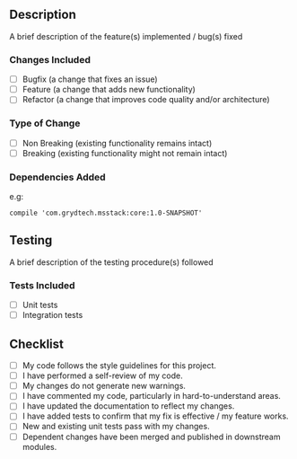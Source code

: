 ## Description
A brief description of the feature(s) implemented / bug(s) fixed

### Changes Included
- [ ] Bugfix (a change that fixes an issue)
- [ ] Feature (a change that adds new functionality)
- [ ] Refactor (a change that improves code quality and/or architecture)

### Type of Change
- [ ] Non Breaking (existing functionality remains intact)
- [ ] Breaking (existing functionality might not remain intact)

### Dependencies Added
e.g:
```
compile 'com.grydtech.msstack:core:1.0-SNAPSHOT'
```

## Testing
A brief description of the testing procedure(s) followed

### Tests Included
- [ ] Unit tests
- [ ] Integration tests

## Checklist
- [ ] My code follows the style guidelines for this project.
- [ ] I have performed a self-review of my code.
- [ ] My changes do not generate new warnings.
- [ ] I have commented my code, particularly in hard-to-understand areas.
- [ ] I have updated the documentation to reflect my changes.
- [ ] I have added tests to confirm that my fix is effective / my feature works.
- [ ] New and existing unit tests pass with my changes.
- [ ] Dependent changes have been merged and published in downstream modules.

